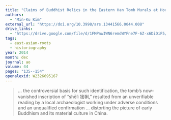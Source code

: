 ```yaml
---
title: "Claims of Buddhist Relics in the Eastern Han Tomb Murals at Horinger: Issues in the Historiography of the Introduction of Buddhism to China"
authors:
  - "Min-Ku Kim"
external_url: "https://doi.org/10.3998/ars.13441566.0044.008"
drive_links:
  - "https://drive.google.com/file/d/1FMPnwIWN6remdWYFne7F-6Z-x6DiDiF5/view?usp=drivesdk"
tags:
  - east-asian-roots
  - historiography
year: 2014
month: dec
journal: ao
volume: 44
pages: "135--154"
openalexid: W2326695167
---
```


> … the controversial basis for such identification, the tomb’s now-vanished inscription of “shēlì 猞猁,” resulted from an unverifiable reading by a local archaeologist working under adverse conditions and an unqualified confirmation ... distorting the picture of early Buddhism and its material culture in China.

